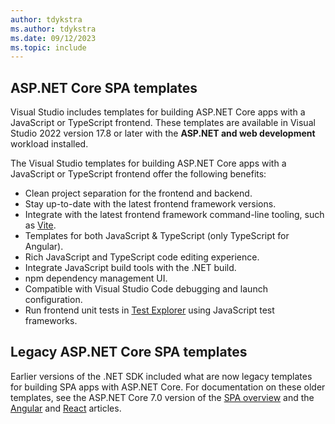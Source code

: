 ```yaml
---
author: tdykstra
ms.author: tdykstra
ms.date: 09/12/2023
ms.topic: include
---
```

## ASP.NET Core SPA templates

Visual Studio includes templates for building ASP.NET Core apps with a JavaScript or TypeScript frontend. These templates are available in Visual Studio 2022 version 17.8 or later with the **ASP.NET and web development** workload installed.

The Visual Studio templates for building ASP.NET Core apps with a JavaScript or TypeScript frontend offer the following benefits:

* Clean project separation for the frontend and backend.
* Stay up-to-date with the latest frontend framework versions.
* Integrate with the latest frontend framework command-line tooling, such as [Vite](https://vitejs.dev/).
* Templates for both JavaScript & TypeScript (only TypeScript for Angular).
* Rich JavaScript and TypeScript code editing experience.
* Integrate JavaScript build tools with the .NET build.
* npm dependency management UI.
* Compatible with Visual Studio Code debugging and launch configuration.
* Run frontend unit tests in [Test Explorer](/visualstudio/test/run-unit-tests-with-test-explorer) using JavaScript test frameworks.

## Legacy ASP.NET Core SPA templates

Earlier versions of the .NET SDK included what are now legacy templates for building SPA apps with ASP.NET Core. For documentation on these older templates, see the ASP.NET Core 7.0 version of the [SPA overview](xref:spa/intro?view=aspnetcore-7.0&preserve-view=true&tabs=netcore-cli) and the [Angular](xref:spa/angular?view=aspnetcore-7.0&preserve-view=true&tabs=netcore-cli) and [React](xref:spa/react?view=aspnetcore-7.0&preserve-view=true&tabs=netcore-cli) articles.

